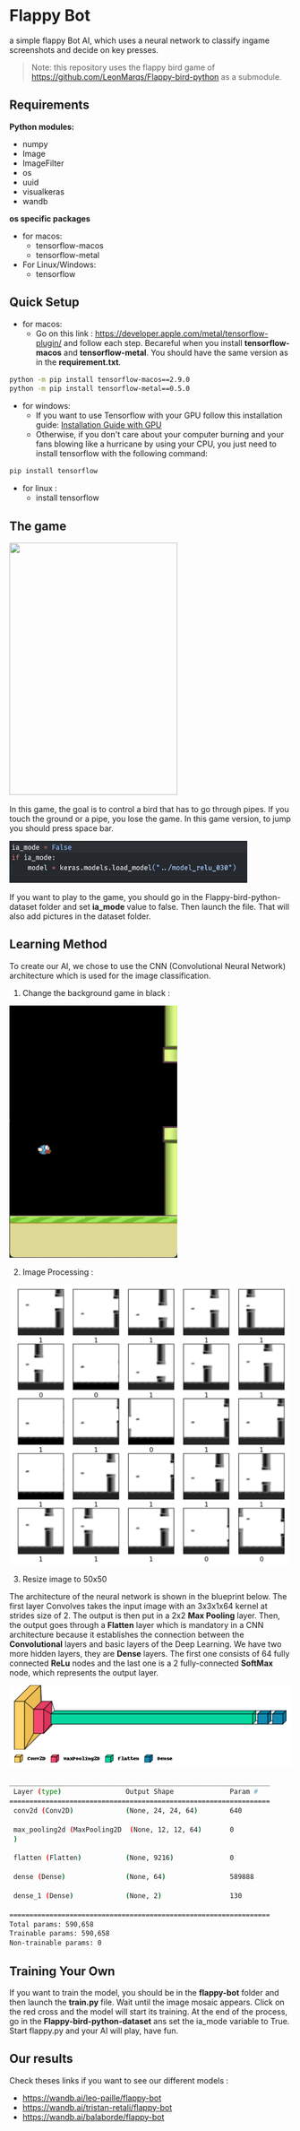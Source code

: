 # Flappy Bot

a simple flappy Bot AI, which uses a neural network to classify ingame screenshots and decide on key presses.

> Note: this repository uses the flappy bird game of https://github.com/LeonMarqs/Flappy-bird-python as a submodule.

## Requirements

**Python modules:**
- numpy
- Image
- ImageFilter
- os
- uuid
- visualkeras
- wandb

**os specific packages**
- for macos:
  - tensorflow-macos
  - tensorflow-metal
- For Linux/Windows:
  - tensorflow

## Quick Setup

- for macos:
  - Go on this link : https://developer.apple.com/metal/tensorflow-plugin/ and follow each step. Becareful when you install **tensorflow-macos** and **tensorflow-metal**. You should have the same version as in the **requirement.txt**.

```bash
python -m pip install tensorflow-macos==2.9.0
python -m pip install tensorflow-metal==0.5.0
```

- for windows:
  - If you want to use Tensorflow with your GPU follow this installation guide: [Installation Guide with GPU](TF_GPU_WIN.md)
  - Otherwise, if you don't care about your computer burning and your fans blowing like a hurricane by using your CPU, you just need to install tensorflow with the following command:

```bash
pip install tensorflow
```

- for linux :
  - install tensorflow

## The game

<img src="img/game_exemple.gif" width="300px" height="450px">

In this game, the goal is to control a bird that has to go through pipes. If you touch the ground or a pipe, you lose the game. In this game version, to jump you should press space bar. 

<img src="img/set_ia-mode_false.png" width="425px" height="75px">

If you want to play to the game, you should go in the Flappy-bird-python-dataset folder and set **ia_mode** value to false. Then launch the file. That will also add pictures in the dataset folder.

## Learning Method

To create our AI, we chose to use the CNN (Convolutional Neural Network) architecture which is used for the image classification.

1. Change the background game in black :
                
<img src="img/bg_black_flappy_bird.png" width="300px" height="450px">

2. Image Processing :

<img src="img/mosaic_image_processing.png" width="500px" height="500px">

3. Resize image to 50x50


The architecture of the neural network is shown in the blueprint below. The first layer Convolves takes the input image with an 3x3x1x64 kernel at strides size of 2. The output is then put in a 2x2 **Max Pooling** layer. Then, the output goes through a **Flatten** layer which is mandatory in a CNN architecture because it establishes the connection between the **Convolutional** layers and basic layers of the Deep Learning. We have two more hidden layers, they are **Dense** layers. The first one consists of 64 fully connected **ReLu** nodes and the last one is a 2 fully-connected **SoftMax** node, which represents the output layer.

<img src="img/neural_network.png">

```bash
_________________________________________________________________
 Layer (type)                Output Shape              Param #   
=================================================================
 conv2d (Conv2D)             (None, 24, 24, 64)        640       
                                                                 
 max_pooling2d (MaxPooling2D  (None, 12, 12, 64)       0         
 )                                                               
                                                                 
 flatten (Flatten)           (None, 9216)              0         
                                                                 
 dense (Dense)               (None, 64)                589888    
                                                                 
 dense_1 (Dense)             (None, 2)                 130       
                                                                 
=================================================================
Total params: 590,658
Trainable params: 590,658
Non-trainable params: 0
```

## Training Your Own

If you want to train the model, you should be in the **flappy-bot** folder and then launch the **train.py** file. Wait until the image mosaic appears. Click on the red cross and the model will start its training. At the end of the process, go in the **Flappy-bird-python-dataset** ans set the ia_mode variable to True. Start flappy.py and your AI will play, have fun.

## Our results

Check theses links if you want to see our different models :
   - https://wandb.ai/leo-paille/flappy-bot
   - https://wandb.ai/tristan-retali/flappy-bot 
   - https://wandb.ai/balaborde/flappy-bot

